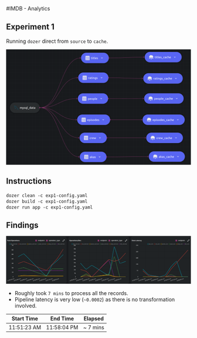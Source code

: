 #IMDB - Analytics

## Experiment 1

Running `dozer` direct from `source` to `cache`.

![Diagram](../images/experiment_1_diagram.png)

## Instructions
```
dozer clean -c exp1-config.yaml
dozer build -c exp1-config.yaml
dozer run app -c exp1-config.yaml
```

## Findings

![Insights](../images/exp1_source.png)

 - Roughly took `7 mins` to process all the records.
 - Pipeline latency is very low (`~0.0002`) as there is no transformation involved.

| Start Time  | End Time    | Elapsed  |
| ----------- | ----------- | -------- |
| 11:51:23 AM | 11:58:04 PM | ~ 7 mins |
